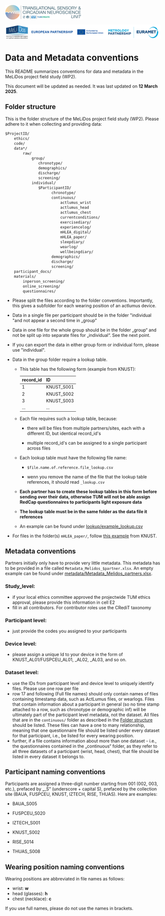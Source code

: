 <img src="images/logo_with_text-01.png" width="250">

![](images/logo_banner.png)

# Data and Metadata conventions

This README summarizes conventions for data and metadata in the MeLiDos project field study (WP2).

This document will be updated as needed. It was last updated on **12 March 2025**.

## Folder structure

This is the folder structure of the MeLiDos project field study (WP2). Please adhere to it when collecting and providing data:

```         
$ProjectID/
    ethics/
    code/         
    data*/
        raw/
            group/
               chronotype/
               demographics/
               discharge/
               screening/
            individual/
               $ParticipantID/
                     chronotype/
                     continuous/
                         actlumus_wrist
                         actlumus_head
                         actlumus_chest
                         currentconditions/
                         exercisediary/
                         experiencelog/
                         mHLEA_digital/
                         mHLEA_paper/
                         sleepdiary/
                         wearlog/
                         wellbeingdiary/
                     demographics/
                     discharge/
                     screening/
    participant_docs/
    materials/
        inperson_screening/
        online_screening/
        questionnaires/
```

-   Please split the files according to the folder conventions. Importantly, this gives a subfolder for each wearing position of an actlumus device.

-   Data in a single file per participant should be in the folder "individual "and not appear a second time in „group"

-   Data in one file for the whole group should be in the folder „group“ and not be split up into separate files for „individual“. See the next point.

-   If you can export the data in either group form or individual form, please use "individual".

-   Data in the group folder require a lookup table.

    -   This table has the following form (example from KNUST):

        | record_id | ID         |
        |-----------|------------|
        | 1         | KNUST_S001 |
        | 2         | KNUST_S002 |
        | 3         | KNUST_S003 |
        | ...       | ...        |

    -   Each file requires such a lookup table, because:

        -   there will be files from multiple partners/sites, each with a different ID, but identical record_id's

        -   multiple record_id's can be assigned to a single participant across files

    -   Each lookup table must have the following file name:

        -   `$file.name.of.reference.file_lookup.csv`

        -   wenn you remove the name of the file that the lookup table references, it should read `_lookup.csv`

    -   **Each partner has to create these lookup tables in this form before sending over their data, otherwise TUM will not be able assign RedCap questionnaires to participants light exposure data**
    
    -  **The lookup table must be in the same folder as the data file it references**
    
    -  An example can be found under [lookup/example_lookup.csv](https://raw.githubusercontent.com/MeLiDosProject/Data_Metadata_Conventions/main/lookup/example_lookup.csv)
    
-   For files in the folder(s) `mHLEA_paper/`, follow [this example](https://github.com/MeLiDosProject/AkuffoEtAl_Dataset_2025/raw/refs/heads/main/data/raw/individual/KNUST_S001/continuous/mHLEA_paper/KNUST_S001_mHLEA_paper_20241014.xlsx) from KNUST.

## Metadata conventions

Partners initially only have to provide very little metadata. This metadata has to be provided in a file called `Metadata_Melidos_$partner.xlsx`. An empty example can be found under [metadata/Metadata_Melidos_partners.xlsx](https://raw.githubusercontent.com/MeLiDosProject/Data_Metadata_Conventions/main/metadata/Metadata_Melidos_partners.xlsx).

### Study_level:

- if your local ethics committee approved the projectwide TUM ethics approval, please provide this information in cell E2
- fill in all contributors. For contributor roles use the CRediT taxonomy

### Participant level:

- just provide the codes you assigned to your participants

### Device level:

- please assign a unique Id to your device in the form of KNUST_AL01/FUSPCEU_AL01, _AL02, _AL03, and so on.

### Dataset level:

- use the IDs from participant level and device level to uniquely identify files. Please use one row per file
- row 17 and following (Full file names) should only contain names of files containing timestamp data, such as ActLumus files, or wearlogs. Files that contain information about a participant in general (so no time stamp attached to a row, such as chronotype or demographic inf) will be ultimately part of the participant level metadata, not the dataset. All files that are in the `continuous/` folder as described in the [Folder structure](#folder-structure) should be listed. These files can have a one to many relationship, meaning that one questionnaire file should be listed under every dataset for that participant, i.e., be listed for every wearing position.
- further, if a file contains information about more than one dataset - i.e., the questionnaires contained in the „continuous“ folder, as they refer to all three datasets of a participant (wrist, head, chest), that file should be listed in every dataset it belongs to.

## Participant naming conventions

Participants are assigned a three-digit number starting from 001 (002, 003, etc.), prefaced by „\_S“ (underscore + capital S), prefaced by the collection site (BAUA, FUSPCEU, KNUST, IZTECH, RISE, THUAS). Here are examples:

-   BAUA_S005

-   FUSPCEU_S020

-   IZTECH_S001

-   KNUST_S002

-   RISE_S014

-   THUAS_S008

## Wearing position naming conventions

Wearing positions are abbreviated in file names as follows:

-   wrist: **w**
-   head (glasses): **h**
-   chest (necklace): **c**

If you use full names, please do not use the names in brackets.
